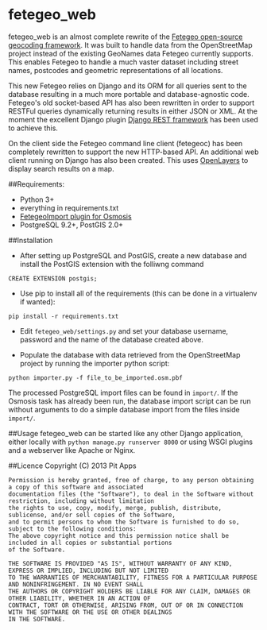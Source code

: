 fetegeo_web
=============

fetegeo_web is an almost complete rewrite of the [Fetegeo open-source geocoding framework](https://github.com/ltratt/fetegeo).
It was built to handle data from the OpenStreetMap project instead of the existing GeoNames data Fetegeo currently supports.
This enables Fetegeo to handle a much vaster dataset including street names, postcodes and geometric representations of all locations.

This new Fetegeo relies on Django and its ORM for all queries sent to the database resulting in a much more portable and database-agnostic code. 
Fetegeo's old socket-based API has also been rewritten in order to support RESTFul queries dynamically returning results in either JSON or XML.
At the moment the excellent Django plugin [Django REST framework](http://django-rest-framework.org/) has been used to achieve this.

On the client side the Fetegeo command line client (fetegeoc) has been completely rewritten to support the new HTTP-based API.
An additional web client running on Django has also been created. This uses [OpenLayers](http://openlayers.org/) to display search results on a map.


##Requirements:
 - Python 3+
 - everything in requirements.txt
 - [FetegeoImport plugin for Osmosis](https://github.com/koyote/FetegeoImport)
 - PostgreSQL 9.2+, PostGIS 2.0+

##Installation
- After setting up PostgreSQL and PostGIS, create a new database and install the PostGIS extension with the folliwng command
```
CREATE EXTENSION postgis;
```

- Use pip to install all of the requirements (this can be done in a virtualenv if wanted):
```
pip install -r requirements.txt
```

- Edit ```fetegeo_web/settings.py``` and set your database username, password and the name of the database created above.

- Populate the database with data retrieved from the OpenStreetMap project by running the importer python script:
```
python importer.py -f file_to_be_imported.osm.pbf
```
  The processed PostgreSQL import files can be found in ```import/```.
  If the Osmosis task has already been run, the database import script can be run without arguments to do a simple database import from the files inside ```import/```.


##Usage
fetegeo_web can be started like any other Django application, either locally with ```python manage.py runserver 8000``` or using WSGI plugins and a webserver like Apache or Nginx.


##Licence
    Copyright (C) 2013 Pit Apps
  
    Permission is hereby granted, free of charge, to any person obtaining a copy of this software and associated 
    documentation files (the "Software"), to deal in the Software without restriction, including without limitation 
    the rights to use, copy, modify, merge, publish, distribute, sublicense, and/or sell copies of the Software, 
    and to permit persons to whom the Software is furnished to do so, subject to the following conditions:
    The above copyright notice and this permission notice shall be included in all copies or substantial portions 
    of the Software.
    
    THE SOFTWARE IS PROVIDED "AS IS", WITHOUT WARRANTY OF ANY KIND, EXPRESS OR IMPLIED, INCLUDING BUT NOT LIMITED 
    TO THE WARRANTIES OF MERCHANTABILITY, FITNESS FOR A PARTICULAR PURPOSE AND NONINFRINGEMENT. IN NO EVENT SHALL 
    THE AUTHORS OR COPYRIGHT HOLDERS BE LIABLE FOR ANY CLAIM, DAMAGES OR OTHER LIABILITY, WHETHER IN AN ACTION OF 
    CONTRACT, TORT OR OTHERWISE, ARISING FROM, OUT OF OR IN CONNECTION WITH THE SOFTWARE OR THE USE OR OTHER DEALINGS 
    IN THE SOFTWARE.
